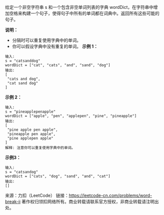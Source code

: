 给定一个非空字符串 s 和一个包含非空单词列表的字典 wordDict，在字符串中增加空格来构建一个句子，使得句子中所有的单词都在词典中。返回所有这些可能的句子。

**说明：**

* 分隔时可以重复使用字典中的单词。
* 你可以假设字典中没有重复的单词。
**示例 1：**
```
输入:
s = "catsanddog"
wordDict = ["cat", "cats", "and", "sand", "dog"]
输出:
[
 "cats and dog",
 "cat sand dog"
]
```

**示例 2：**
```
输入:
s = "pineapplepenapple"
wordDict = ["apple", "pen", "applepen", "pine", "pineapple"]
输出:
[
 "pine apple pen apple",
 "pineapple pen apple",
 "pine applepen apple"
]
解释: 注意你可以重复使用字典中的单词。
```
**示例3：**
```
输入:
s = "catsandog"
wordDict = ["cats", "dog", "sand", "and", "cat"]
输出:
[]
```

来源：力扣（LeetCode）
链接：https://leetcode-cn.com/problems/word-break-ii
著作权归领扣网络所有。商业转载请联系官方授权，非商业转载请注明出处。